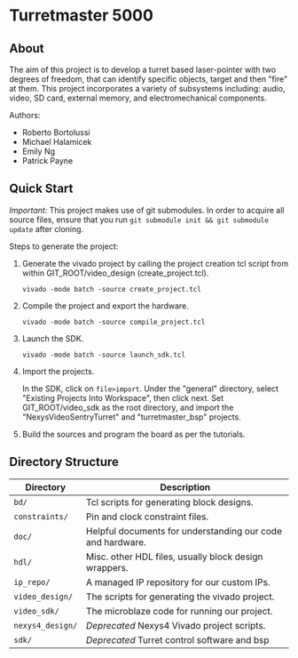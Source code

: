 Turretmaster 5000
=================

About
-----
The aim of this project is to develop a turret based laser-pointer with two
degrees of freedom, that can identify specific objects, target and then "fire"
at them.  This project incorporates a variety of subsystems including: audio,
video, SD card, external memory, and electromechanical components.

Authors:
- Roberto Bortolussi
- Michael Halamicek
- Emily Ng
- Patrick Payne

Quick Start
-----------

*Important:*  This project makes use of git submodules.  In order to acquire all
source files, ensure that you run `git submodule init && git submodule update`
after cloning.

Steps to generate the project:
1. Generate the vivado project by calling the project creation tcl script from
   within GIT_ROOT/video_design (create_project.tcl).

   `vivado -mode batch -source create_project.tcl`
2. Compile the project and export the hardware.

   `vivado -mode batch -source compile_project.tcl`
3. Launch the SDK.

   `vivado -mode batch -source launch_sdk.tcl`
4. Import the projects.

    In the SDK, click on `file>import`. Under the "general" directory, select
    "Existing Projects Into Workspace", then click next.  Set GIT_ROOT/video_sdk
    as the root directory, and import the "NexysVideoSentryTurret" and
    "turretmaster_bsp" projects.
5. Build the sources and program the board as per the tutorials.

Directory Structure
-------------------

| Directory        | Description                                                |
|----------------- |------------------------------------------------------------|
| `bd/`            | Tcl scripts for generating block designs.                  |
| `constraints/`   | Pin and clock constraint files.                            |
| `doc/`           | Helpful documents for understanding our code and hardware. |
| `hdl/`           | Misc. other HDL files, usually block design wrappers.      |
| `ip_repo/`       | A managed IP repository for our custom IPs.                |
| `video_design/`  | The scripts for generating the vivado project.             |
| `video_sdk/`     | The microblaze code for running our project.               |
| `nexys4_design/` | *Deprecated* Nexys4 Vivado project scripts.                |
| `sdk/`           | *Deprecated* Turret control software and bsp               |
